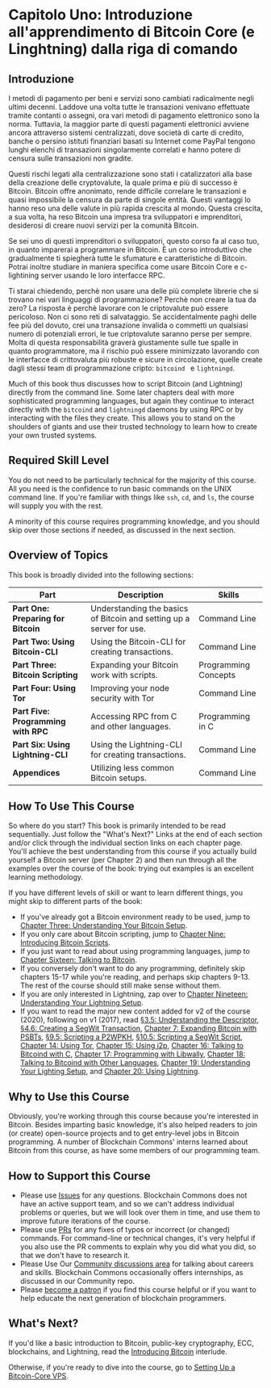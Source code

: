 # Capitolo Uno: Introduzione all'apprendimento di Bitcoin Core (e Linghtning) dalla riga di comando

## Introduzione

I metodi di pagamento per beni e servizi sono cambiati radicalmente negli ultimi decenni. Laddove una volta tutte le transazioni venivano effettuate tramite contanti o assegni, ora vari metodi di pagamento elettronico sono la norma. Tuttavia, la maggior parte di questi pagamenti elettronici avviene ancora attraverso sistemi centralizzati, dove società di carte di credito, banche o persino istituti finanziari basati su Internet come PayPal tengono lunghi elenchi di transazioni singolarmente correlati e hanno potere di censura sulle transazioni non gradite.

Questi rischi legati alla centralizzazione sono stati i catalizzatori alla base della creazione delle cryptovalute, la quale prima e più di successo è Bitcoin. Bitcoin offre anonimato, rende difficile correlare le transazioni e quasi impossibile la censura da parte di singole entità. Questi vantaggi lo hanno reso una delle valute in più rapida crescita al mondo. Questa crescita, a sua volta, ha reso Bitcoin una impresa tra sviluppatori e imprenditori, desiderosi di creare nuovi servizi per la comunità Bitcoin.

Se sei uno di questi imprenditori o sviluppatori, questo corso fa al caso tuo, in quanto imparerai a programmare in Bitcoin. È un corso introduttivo che gradualmente ti spiegherà tutte le sfumature e caratteristiche di Bitcoin. Potrai inoltre studiare in maniera specifica come usare Bitcoin Core e c-lightining server usando le loro interfacce RPC.

Ti starai chiedendo, perchè non usare una delle più complete librerie che si trovano nei vari linguaggi di programmazione? Perchè non creare la tua da zero? La risposta è perchè lavorare con le criptovalute può essere pericoloso. Non ci sono reti di salvataggio. Se accidentalmente paghi delle fee più del dovuto, crei una transazione invalida o commetti un qualsiasi numero di potenziali errori, le tue criptovalute saranno perse per sempre. Molta di questa responsabilità graverà giustamente sulle tue spalle in quanto programmatore, ma il rischio può essere minimizzato lavorando con le interfacce di crittovaluta più robuste e sicure in circolazione, quelle create dagli stessi team di programmazione cripto: ``bitcoind `` e ``lightningd``.

Much of this book thus discusses how to script Bitcoin (and Lightning) directly from the command line. Some later chapters deal with more sophisticated programming languages, but again they continue to interact directly with the ``bitcoind`` and ``lightningd`` daemons by using RPC or by interacting with the files they create. This allows you to stand on the shoulders of giants and use their trusted technology to learn how to create your own trusted systems.

## Required Skill Level

You do not need to be particularly technical for the majority of this course. All you need is the confidence to run basic commands on the UNIX command line. If you're familiar with things like `ssh`, `cd`, and `ls`, the course will supply you with the rest.

A minority of this course requires programming knowledge, and you should skip over those sections if needed, as discussed in the next section. 

## Overview of Topics

This book is broadly divided into the following sections:

| Part | Description | Skills |
|-------|---------|---------|
| **Part One: Preparing for Bitcoin** | Understanding the basics of Bitcoin and setting up a server for use. | Command Line | 
| **Part Two: Using Bitcoin-CLI** | Using the Bitcoin-CLI for creating transactions. | Command Line |
| **Part Three: Bitcoin Scripting** | Expanding your Bitcoin work with scripts. | Programming Concepts |
| **Part Four: Using Tor** | Improving your node security with Tor | Command Line |
| **Part Five: Programming with RPC** | Accessing RPC from C and other languages. | Programming in C |
| **Part Six: Using Lightning-CLI** | Using the Lightning-CLI for creating transactions. | Command Line |
| **Appendices** | Utilizing less common Bitcoin setups. | Command Line |

## How To Use This Course

So where do you start? This book is primarily intended to be read sequentially. Just follow the "What's Next?" Links at the end of each section and/or click through the individual section links on each chapter page. You'll achieve the best understanding from this course if you actually build yourself a Bitcoin server (per Chapter 2) and then run through all the examples over the course of the book: trying out examples is an excellent learning methodology.

If you have different levels of skill or want to learn different things, you might skip to different parts of the book:

* If you've already got a Bitcoin environment ready to be used, jump to [Chapter Three: Understanding Your Bitcoin Setup](03_0_Understanding_Your_Bitcoin_Setup.md).
* If you only care about Bitcoin scripting, jump to [Chapter Nine: Introducing Bitcoin Scripts](09_0_Introducing_Bitcoin_Scripts.md).
* If you just want to read about using programming languages, jump to [Chapter Sixteen: Talking to Bitcoin](16_0_Talking_to_Bitcoind.md).
* If you conversely don't want to do any programming, definitely skip chapters 15-17 while you're reading, and perhaps skip chapters 9-13. The rest of the course should still make sense without them.
* If you are only interested in Lightning, zap over to [Chapter Nineteen: Understanding Your Lightning Setup](19_0_Understanding_Your_Lightning_Setup.md).
* If you want to read the major new content added for v2 of the course (2020), following on v1 (2017), read [§3.5: Understanding the Descriptor](03_5_Understanding_the_Descriptor.md), [§4.6: Creating a SegWit Transaction](04_6_Creating_a_Segwit_Transaction.md), [Chapter 7: Expanding Bitcoin with PSBTs](07_0_Expanding_Bitcoin_Transactions_PSBTs.md), [§9.5: Scripting a P2WPKH](09_5_Scripting_a_P2WPKH.md), [§10.5: Scripting a SegWit Script](10_5_Scripting_a_Segwit_Script.md), [Chapter 14: Using Tor](14_0_Using_Tor.md), [Chapter 15: Using i2p](15_0_Using_i2p.md), [Chapter 16: Talking to Bitcoind with C](16_0_Talking_to_Bitcoind.md), [Chapter 17: Programming with Libwally](17_0_Programming_with_Libwally.md), [Chapter 18: Talking to Bitcoind with Other Languages](18_0_Talking_to_Bitcoind_Other.md), [Chapter 19: Understanding Your Lighting Setup](19_0_Understanding_Your_Lightning_Setup.md), and [Chapter 20: Using Lightning](20_0_Using_Lightning.md).

## Why to Use this Course

Obviously, you're working through this course because you're interested in Bitcoin. Besides imparting basic knowledge, it's also helped readers to join (or create) open-source projects and to get entry-level jobs in Bitcoin programming. A number of Blockchain Commons' interns learned about Bitcoin from this course, as have some members of our programming team.

## How to Support this Course

* Please use [Issues](https://github.com/BlockchainCommons/Learning-Bitcoin-from-the-Command-Line/issues) for any questions. Blockchain Commons does not have an active support team, and so we can't address individual problems or queries, but we will look over them in time, and use them to improve future iterations of the course.
* Please use [PRs](https://github.com/BlockchainCommons/Learning-Bitcoin-from-the-Command-Line/pulls) for any fixes of typos or incorrect (or changed) commands. For command-line or technical changes, it's very helpful if you also use the PR comments to explain why you did what you did, so that we don't have to research it.
* Please Use Our [Community discussions area](https://github.com/BlockchainCommons/Community/discussions) for talking about careers and skills. Blockchain Commons occasionally offers internships, as discussed in our Community repo.
* Please [become a patron](https://github.com/sponsors/BlockchainCommons) if you find this course helpful or if you want to help educate the next generation of blockchain programmers.

## What's Next?

If you'd like a basic introduction to Bitcoin, public-key cryptography, ECC, blockchains, and Lightning, read the [Introducing Bitcoin](01_1_Introducing_Bitcoin.md) interlude. 

Otherwise, if you're ready to dive into the course, go to [Setting Up a Bitcoin-Core VPS](02_0_Setting_Up_a_Bitcoin-Core_VPS.md).
